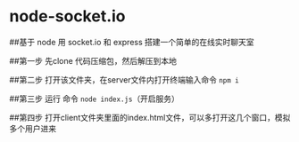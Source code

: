 # node-socket.io<br>
##基于 node 用 socket.io 和 express 搭建一个简单的在线实时聊天室

##第一步 先clone 代码压缩包，然后解压到本地

##第二步 打开该文件夹，在server文件内打开终端输入命令 `npm i`

##第三步 运行 命令 `node index.js`（开启服务）

##第四步 打开client文件夹里面的index.html文件，可以多打开这几个窗口，模拟多个用户进来
